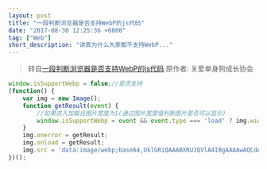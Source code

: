 ```yaml
---
layout: post
title: "一段判断浏览器是否支持WebP的js代码"
date: "2017-08-30 12:25:36 +0800"
tag: ["Web"]
short_description: "讲真为什么大家都不支持WebP..."
---
```


> 转自[一段判断浏览器是否支持WebP的js代码](http://www.jianshu.com/p/cf60ad18c1c6)
> 原作者: 关爱单身狗成长协会

``` javascript
window.isSupportWebp = false;//是否支持
(function() {
    var img = new Image(); 
    function getResult(event) {
        //如果进入加载且图片宽度为1(通过图片宽度值判断图片是否可以显示)
        window.isSupportWebp = event && event.type === 'load' ? img.width == 1 : false;
    }
    img.onerror = getResult;
    img.onload = getResult;
    img.src = 'data:image/webp;base64,UklGRiQAAABXRUJQVlA4IBgAAAAwAQCdASoBAAEAAwA0JaQAA3AA/vuUAAA='; //一像素图片
})();
```